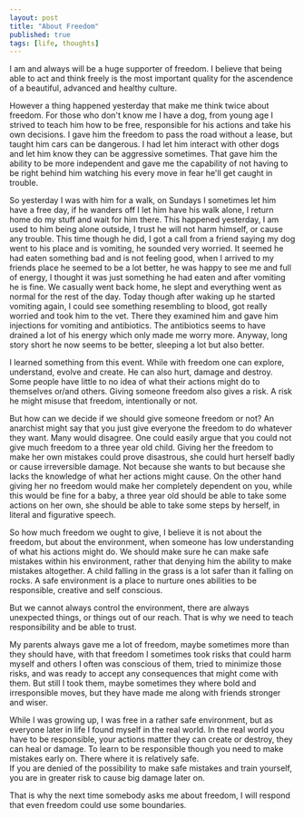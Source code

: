 ```yaml
---
layout: post
title: "About Freedom"
published: true
tags: [life, thoughts]
---
```

I am and always will be a huge supporter of freedom. I believe that being able to act and think freely is the most important quality for the ascendence
of a beautiful, advanced and healthy culture.

However a thing happened yesterday that make me think twice about freedom. For those who don't know me I have a dog,
from young age I strived to teach him how to be free, responsible for his actions and take his own decisions.
I gave him the freedom to pass the road without a lease, but taught him cars can be dangerous.
I had let him interact with other dogs and let him know they can be aggressive sometimes. That gave him the ability to be more
independent and gave me the capability of not having to be right behind him watching his every move in fear he'll get caught in trouble.

So yesterday I was with him for a walk, on Sundays I sometimes let him have a free day, if he wanders off I let him have his walk alone,
I return home do my stuff and wait for him there. This happened yesterday, I am used to him being alone outside, I trust he will not harm himself,
or cause any trouble. This time though he did, I got a call from a friend saying my dog went to his place and is vomiting, he sounded very worried.
It seemed he had eaten something bad and is not feeling good, when I arrived to my friends place he seemed to be a lot better, he was happy to see me and full
of energy, I thought it was just something he had eaten and after vomiting he is fine. We casually went back home, he slept and everything went as normal for the
rest of the day. Today though after waking up he started vomiting again, I could see something resembling to blood, got really worried and took him to the vet.
There they examined him and gave him injections for vomiting and antibiotics. The antibiotics seems to have drained a lot of his energy which only made me worry more.
Anyway, long story short he now seems to be better, sleeping a lot but also better.

I learned something from this event. While with freedom one can explore, understand, evolve and create. He can also hurt, damage and destroy.
Some people have little to no idea of what their actions might do to themselves or/and others. Giving someone freedom also gives a risk.
A risk he might misuse that freedom, intentionally or not.

But how can we decide if we should give someone freedom or not? An anarchist might say that you just give everyone the freedom to do whatever they want.
Many would disagree. One could easily argue that you could not give much freedom to a three year old child. Giving
her the freedom to make her own mistakes could prove disastrous, she could hurt herself badly or cause
irreversible damage. Not because she wants to but because she lacks the knowledge
of what her actions might cause. On the other hand giving her no freedom would make her completely dependent on you, while this would be fine for a baby,
a three year old should be able to take some actions on her own, she should be able to take some steps by herself,
in literal and figurative speech.

So how much freedom we ought to give, I believe it is not about the freedom, but about the environment,
when someone has low understanding of what his actions might do. We should make sure he can make safe mistakes within his environment,
rather that denying him the ability to make mistakes altogether. A child falling in the grass is a lot safer than it falling on rocks.
A safe environment is a place to nurture ones abilities to be responsible, creative and self conscious.

But we cannot always control the environment, there are always unexpected things, or things out of our reach.
That is why we need to teach responsibility and be able to trust.

My parents always gave me a lot of freedom, maybe sometimes more than they should have, with that freedom I sometimes took risks that could harm myself and others
I often was conscious of them, tried to minimize those risks, and was ready to accept any consequences that might come with them.
But still I took them, maybe sometimes they where bold and irresponsible moves, but they have made me along with friends stronger and wiser.

While I was growing up, I was free in a rather safe environment, but as everyone later in life I found myself in the real world.
In the real world you have to be responsible, your actions matter they can create or destroy, they can heal or damage.
To learn to be responsible though you need to make mistakes early on. There where it is relatively safe.  
If you are denied of the possibility to make safe mistakes and train yourself, you are in greater risk to cause big damage later on.

That is why the next time somebody asks me about freedom, I will respond that even freedom could use some boundaries.
